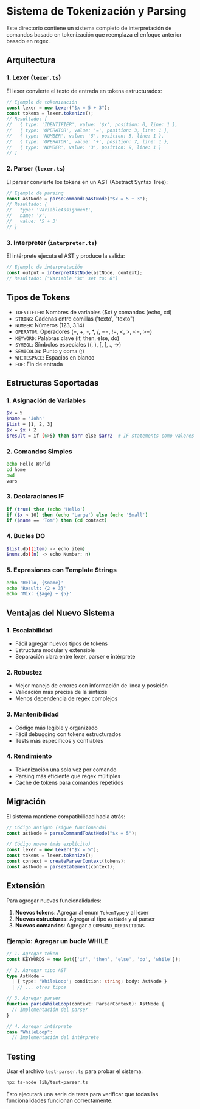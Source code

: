 # Sistema de Tokenización y Parsing

Este directorio contiene un sistema completo de interpretación de comandos basado en tokenización que reemplaza el enfoque anterior basado en regex.

## Arquitectura

### 1. Lexer (`lexer.ts`)
El lexer convierte el texto de entrada en tokens estructurados:

```typescript
// Ejemplo de tokenización
const lexer = new Lexer("$x = 5 + 3");
const tokens = lexer.tokenize();
// Resultado: [
//   { type: 'IDENTIFIER', value: '$x', position: 0, line: 1 },
//   { type: 'OPERATOR', value: '=', position: 3, line: 1 },
//   { type: 'NUMBER', value: '5', position: 5, line: 1 },
//   { type: 'OPERATOR', value: '+', position: 7, line: 1 },
//   { type: 'NUMBER', value: '3', position: 9, line: 1 }
// ]
```

### 2. Parser (`lexer.ts`)
El parser convierte los tokens en un AST (Abstract Syntax Tree):

```typescript
// Ejemplo de parsing
const astNode = parseCommandToAstNode("$x = 5 + 3");
// Resultado: {
//   type: 'VariableAssignment',
//   name: 'x',
//   value: '5 + 3'
// }
```

### 3. Interpreter (`interpreter.ts`)
El intérprete ejecuta el AST y produce la salida:

```typescript
// Ejemplo de interpretación
const output = interpretAstNode(astNode, context);
// Resultado: ["Variable '$x' set to: 8"]
```

## Tipos de Tokens

- `IDENTIFIER`: Nombres de variables ($x) y comandos (echo, cd)
- `STRING`: Cadenas entre comillas ('texto', "texto")
- `NUMBER`: Números (123, 3.14)
- `OPERATOR`: Operadores (=, +, -, *, /, ==, !=, <, >, <=, >=)
- `KEYWORD`: Palabras clave (if, then, else, do)
- `SYMBOL`: Símbolos especiales ((, ), [, ], ., ->)
- `SEMICOLON`: Punto y coma (;)
- `WHITESPACE`: Espacios en blanco
- `EOF`: Fin de entrada

## Estructuras Soportadas

### 1. Asignación de Variables
```bash
$x = 5
$name = 'John'
$list = [1, 2, 3]
$x = $x + 2
$result = if (6>5) then $arr else $arr2  # IF statements como valores
```

### 2. Comandos Simples
```bash
echo Hello World
cd home
pwd
vars
```

### 3. Declaraciones IF
```bash
if (true) then (echo 'Hello')
if ($x > 10) then (echo 'Large') else (echo 'Small')
if ($name == 'Tom') then (cd contact)
```

### 4. Bucles DO
```bash
$list.do((item) -> echo item)
$nums.do((n) -> echo Number: n)
```

### 5. Expresiones con Template Strings
```bash
echo 'Hello, {$name}'
echo 'Result: {2 + 3}'
echo 'Mix: {$age} + {5}'
```

## Ventajas del Nuevo Sistema

### 1. Escalabilidad
- Fácil agregar nuevos tipos de tokens
- Estructura modular y extensible
- Separación clara entre lexer, parser e intérprete

### 2. Robustez
- Mejor manejo de errores con información de línea y posición
- Validación más precisa de la sintaxis
- Menos dependencia de regex complejos

### 3. Mantenibilidad
- Código más legible y organizado
- Fácil debugging con tokens estructurados
- Tests más específicos y confiables

### 4. Rendimiento
- Tokenización una sola vez por comando
- Parsing más eficiente que regex múltiples
- Cache de tokens para comandos repetidos

## Migración

El sistema mantiene compatibilidad hacia atrás:

```typescript
// Código antiguo (sigue funcionando)
const astNode = parseCommandToAstNode("$x = 5");

// Código nuevo (más explícito)
const lexer = new Lexer("$x = 5");
const tokens = lexer.tokenize();
const context = createParserContext(tokens);
const astNode = parseStatement(context);
```

## Extensión

Para agregar nuevas funcionalidades:

1. **Nuevos tokens**: Agregar al enum `TokenType` y al lexer
2. **Nuevas estructuras**: Agregar al tipo `AstNode` y al parser
3. **Nuevos comandos**: Agregar a `COMMAND_DEFINITIONS`

### Ejemplo: Agregar un bucle WHILE

```typescript
// 1. Agregar token
const KEYWORDS = new Set(['if', 'then', 'else', 'do', 'while']);

// 2. Agregar tipo AST
type AstNode = 
  | { type: 'WhileLoop'; condition: string; body: AstNode }
  | // ... otros tipos

// 3. Agregar parser
function parseWhileLoop(context: ParserContext): AstNode {
  // Implementación del parser
}

// 4. Agregar intérprete
case "WhileLoop":
  // Implementación del intérprete
```

## Testing

Usar el archivo `test-parser.ts` para probar el sistema:

```bash
npx ts-node lib/test-parser.ts
```

Esto ejecutará una serie de tests para verificar que todas las funcionalidades funcionan correctamente. 